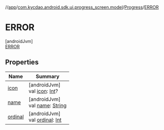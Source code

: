 //[app](../../../../index.md)/[com.kycdao.android.sdk.ui.progress_screen.model](../../index.md)/[Progress](../index.md)/[ERROR](index.md)

# ERROR

[androidJvm]\
[ERROR](index.md)

## Properties

| Name | Summary |
|---|---|
| [icon](../icon.md) | [androidJvm]<br>val [icon](../icon.md): [Int](https://kotlinlang.org/api/latest/jvm/stdlib/kotlin/-int/index.html)? |
| [name](../-d-o-n-e/index.md#-372974862%2FProperties%2F-912451524) | [androidJvm]<br>val [name](../-d-o-n-e/index.md#-372974862%2FProperties%2F-912451524): [String](https://kotlinlang.org/api/latest/jvm/stdlib/kotlin/-string/index.html) |
| [ordinal](../-d-o-n-e/index.md#-739389684%2FProperties%2F-912451524) | [androidJvm]<br>val [ordinal](../-d-o-n-e/index.md#-739389684%2FProperties%2F-912451524): [Int](https://kotlinlang.org/api/latest/jvm/stdlib/kotlin/-int/index.html) |
